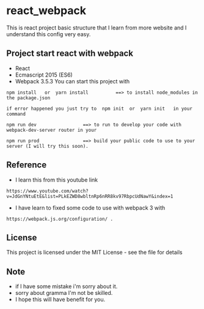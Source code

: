 # react_webpack
This is react project basic structure that I learn from more website and I understand this config very easy.
## Project start react with webpack
* React
* Ecmascript 2015 (ES6) 
* Webpack 3.5.3
You can start this project with
```
npm install   or  yarn install          ==> to install node_modules in the package.json
```

```
if error happened you just try to  npm init  or  yarn init   in your command
```

```
npm run dev                 ==> to run to develop your code with webpack-dev-server router in your
```
```
npm run prod                ==> build your public code to use to your server (I will try this soon).
```

## Reference
* I learn this from this youtube link 
```
https://www.youtube.com/watch?v=JdGnYNtuEtE&list=PLkEZWD8wbltnRp6nRR8kv97RbpcUdNawY&index=1
```
* I have learn to fixed some code to use with webpack 3 with 
```
https://webpack.js.org/configuration/ . 
```

## License
This project is licensed under the MIT License - see the file for details

## Note
* if I have some mistake i'm sorry about it.
* sorry about gramma I'm not be skilled.
* I hope this will have benefit for you.
